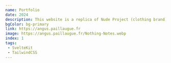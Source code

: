 ```yaml
---
name: Portfolio
date: 2024
description: This website is a replica of Nude Project (clothing brand) made with SvelteKit.
bgColor: bg-primary
link: https://angus.paillaugue.fr
image: https://angus.paillaugue.fr/Nothing-Notes.webp
index: 1
tags:
 - SvelteKit
 - TailwindCSS
---
```

